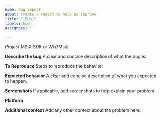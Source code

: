 ```yaml
---
name: Bug report
about: Create a report to help us improve
title: "[BUG]"
labels: bug
assignees: ''

---
```


*Project*
MSIX SDK or Win7Msix

**Describe the bug**
A clear and concise description of what the bug is.

**To Reproduce**
Steps to reproduce the behavior:

**Expected behavior**
A clear and concise description of what you expected to happen.

**Screenshots**
If applicable, add screenshots to help explain your problem.

**Platform**

**Additional context**
Add any other context about the problem here.
